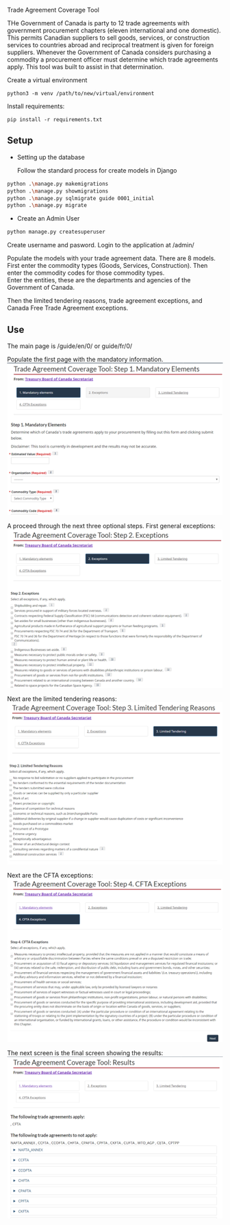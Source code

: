 Trade Agreement Coverage Tool

THe Government of Canada is party to 12 trade agreements with government procurement chapters (eleven international and one domestic).  This permits Canadian suppliers to sell goods, services, or construction services to countries abroad and reciprocal treatment is given for foreign suppliers.  Whenever the Government of Canada considers purchasing a commodity a procurement officer must determine which trade agreements apply.  This tool was built to assist in that determination.  

Create a virtual environment
```
python3 -m venv /path/to/new/virtual/environment
```
Install requirements:
```
pip install -r requirements.txt
```
## Setup ##

+ Setting up the database

  Follow the standard process for create models in Django 
```bash
python .\manage.py makemigrations
python .\manage.py showmigrations
python .\manage.py sqlmigrate guide 0001_initial
python .\manage.py migrate
```

+ Create an Admin User

```bash
python manage.py createsuperuser
```
Create username and pasword.
Login to the application at /admin/

Populate the models with your trade agreement data.  There are 8 models.  
First enter the commodity types (Goods, Services, Construction).  Then enter the commodity codes for those commodity types.  
Enter the entities, these are the departments and agencies of the Government of Canada.

Then the limited tendering reasons, trade agreement exceptions, and Canada Free Trade Agreement exceptions.


## Use ##
The main page is /guide/en/0/ or guide/fr/0/

Populate the first page with the mandatory information.  
![mandatory_elements](https://github.com/liverms/tag_gac/blob/master/me.PNG)

A proceed through the next three optional steps.
First general exceptions:
![exceptions](https://github.com/liverms/tag_gac/blob/master/ex.PNG)

Next are the limited tendering reasons:
![limited_tendering](https://github.com/liverms/tag_gac/blob/master/lt.PNG)

Next are the CFTA exceptions:
![cfta_exceptions](https://github.com/liverms/tag_gac/blob/master/ce.PNG)

The next screen is the final screen showing the results:
![done](https://github.com/liverms/tag_gac/blob/master/done.PNG)

